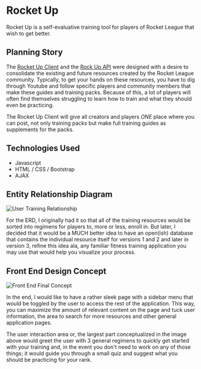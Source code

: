 # Rocket Up
Rocket Up is a self-evaluative training tool for players of Rocket League that wish to get better.

## Planning Story

The [Rocket Up Client](https://agehadom.github.io/rocket-up-client/) and the [Rock Up API](https://serene-bastion-18925.herokuapp.com/) were designed with a desire to consolidate the existing and future resources created by the Rocket League community. Typically, to get your hands on these resources, you have to dig through Youtube and follow specific players and community members that make these guides and training packs. Because of this, a lot of players will often find themselves struggling to learn how to train and what they should even be practicing.

The Rocket Up Client will give all creators and players *ONE* place where you can post, not only training packs but make full training guides as supplements for the packs.

## Technologies Used

- Javascript
- HTML / CSS / Bootstrap
- AJAX

## Entity Relationship Diagram

![User Training Relationship](https://i.imgur.com/E0AHH9n.png)

For the ERD, I originally had it so that all of the training resources would be sorted into regimens for players to, more or less, enroll in. But later, I decided that it would be a MUCH better idea to have an open(ish) database that contains the individual resource itself for versions 1 and 2 and later in version 3, refine this idea ala, any familiar fitness training application you may use that would help you visualize your process.

## Front End Design Concept

![Front End Final Concept](https://i.imgur.com/sJl2uct.jpg)

In the end, I would like to have a rather sleek page with a sidebar menu that would be toggled by the user to access the rest of the application. This way, you can maximize the amount of relevant content on the page and tuck user information, the area to search for more resources and other general application pages.

The user interaction area or, the largest part conceptualized in the image above would greet the user with 3 general regimens to quickly get started with your training and, in the event you don't need to work on any of those things; it would guide you through a small quiz and suggest what you should be practicing for your rank.
